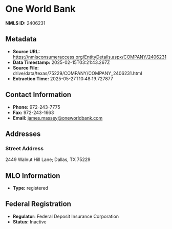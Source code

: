 # One World Bank

**NMLS ID:** 2406231

## Metadata
- **Source URL:** https://nmlsconsumeraccess.org/EntityDetails.aspx/COMPANY/2406231
- **Data Timestamp:** 2025-02-15T03:21:43.267Z
- **Source File:** drive/data/texas/75229/COMPANY/COMPANY_2406231.html
- **Extraction Time:** 2025-05-27T10:48:19.727877

## Contact Information
- **Phone:** 972-243-7775
- **Fax:** 972-243-1663
- **Email:** james.massey@oneworldbank.com

## Addresses
### Street Address
2449 Walnut Hill Lane; Dallas, TX 75229

## MLO Information
- **Type:** registered

## Federal Registration
- **Regulator:** Federal Deposit Insurance Corporation
- **Status:** Inactive

